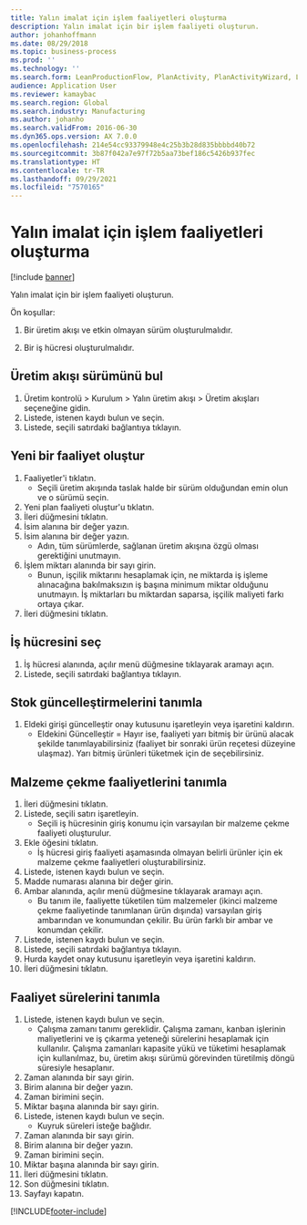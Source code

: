 ```yaml
---
title: Yalın imalat için işlem faaliyetleri oluşturma
description: Yalın imalat için bir işlem faaliyeti oluşturun.
author: johanhoffmann
ms.date: 08/29/2018
ms.topic: business-process
ms.prod: ''
ms.technology: ''
ms.search.form: LeanProductionFlow, PlanActivity, PlanActivityWizard, LeanWorkCellLookup, InventLocationIdLookup, PlanActivityDetails, KanbanJobPickingListPart
audience: Application User
ms.reviewer: kamaybac
ms.search.region: Global
ms.search.industry: Manufacturing
ms.author: johanho
ms.search.validFrom: 2016-06-30
ms.dyn365.ops.version: AX 7.0.0
ms.openlocfilehash: 214e54cc93379948e4c25b3b28d835bbbbd40b72
ms.sourcegitcommit: 3b87f042a7e97f72b5aa73bef186c5426b937fec
ms.translationtype: HT
ms.contentlocale: tr-TR
ms.lasthandoff: 09/29/2021
ms.locfileid: "7570165"
---
```

# <a name="create-process-activities-for-lean-manufacturing"></a>Yalın imalat için işlem faaliyetleri oluşturma

[!include [banner](../../includes/banner.md)]

Yalın imalat için bir işlem faaliyeti oluşturun. 

Ön koşullar: 

1. Bir üretim akışı ve etkin olmayan sürüm oluşturulmalıdır.

2. Bir iş hücresi oluşturulmalıdır.


## <a name="find-the-production-flow-version"></a>Üretim akışı sürümünü bul
1. Üretim kontrolü > Kurulum > Yalın üretim akışı > Üretim akışları seçeneğine gidin.
2. Listede, istenen kaydı bulun ve seçin.
3. Listede, seçili satırdaki bağlantıya tıklayın.

## <a name="create-a-new-activity"></a>Yeni bir faaliyet oluştur
1. Faaliyetler'i tıklatın.
    * Seçili üretim akışında taslak halde bir sürüm olduğundan emin olun ve o sürümü seçin.  
2. Yeni plan faaliyeti oluştur'u tıklatın.
3. İleri düğmesini tıklatın.
4. İsim alanına bir değer yazın.
5. İsim alanına bir değer yazın.
    * Adın, tüm sürümlerde, sağlanan üretim akışına özgü olması gerektiğini unutmayın.  
6. İşlem miktarı alanında bir sayı girin.
    * Bunun, işçilik miktarını hesaplamak için, ne miktarda iş işleme alınacağına bakılmaksızın iş başına minimum miktar olduğunu unutmayın. İş miktarları bu miktardan saparsa, işçilik maliyeti farkı ortaya çıkar.  
7. İleri düğmesini tıklatın.

## <a name="select-the-work-cell"></a>İş hücresini seç
1. İş hücresi alanında, açılır menü düğmesine tıklayarak aramayı açın.
2. Listede, seçili satırdaki bağlantıya tıklayın.

## <a name="define-the-inventory-updates"></a>Stok güncelleştirmelerini tanımla
1. Eldeki girişi güncelleştir onay kutusunu işaretleyin veya işaretini kaldırın.
    * Eldekini Güncelleştir = Hayır ise, faaliyeti yarı bitmiş bir ürünü alacak şekilde tanımlayabilirsiniz (faaliyet bir sonraki ürün reçetesi düzeyine ulaşmaz).    Yarı bitmiş ürünleri tüketmek için de seçebilirsiniz.  

## <a name="define-the-picking-activities"></a>Malzeme çekme faaliyetlerini tanımla
1. İleri düğmesini tıklatın.
2. Listede, seçili satırı işaretleyin.
    * Seçili iş hücresinin giriş konumu için varsayılan bir malzeme çekme faaliyeti oluşturulur.  
3. Ekle öğesini tıklatın.
    * İş hücresi giriş faaliyeti aşamasında olmayan belirli ürünler için ek malzeme çekme faaliyetleri oluşturabilirsiniz.  
4. Listede, istenen kaydı bulun ve seçin.
5. Madde numarası alanına bir değer girin.
6. Ambar alanında, açılır menü düğmesine tıklayarak aramayı açın.
    * Bu tanım ile, faaliyette tüketilen tüm malzemeler (ikinci malzeme çekme faaliyetinde tanımlanan ürün dışında) varsayılan giriş ambarından ve konumundan çekilir. Bu ürün farklı bir ambar ve konumdan çekilir.  
7. Listede, istenen kaydı bulun ve seçin.
8. Listede, seçili satırdaki bağlantıya tıklayın.
9. Hurda kaydet onay kutusunu işaretleyin veya işaretini kaldırın.
10. İleri düğmesini tıklatın.

## <a name="define-the-activity-times"></a>Faaliyet sürelerini tanımla
1. Listede, istenen kaydı bulun ve seçin.
    * Çalışma zamanı tanımı gereklidir. Çalışma zamanı, kanban işlerinin maliyetlerini ve iş çıkarma yeteneği sürelerini hesaplamak için kullanılır. Çalışma zamanları kapasite yükü ve tüketimi hesaplamak için kullanılmaz, bu, üretim akışı sürümü görevinden türetilmiş döngü süresiyle hesaplanır.  
2. Zaman alanında bir sayı girin.
3. Birim alanına bir değer yazın.
4. Zaman birimini seçin.
5. Miktar başına alanında bir sayı girin.
6. Listede, istenen kaydı bulun ve seçin.
    * Kuyruk süreleri isteğe bağlıdır.  
7. Zaman alanında bir sayı girin.
8. Birim alanına bir değer yazın.
9. Zaman birimini seçin.
10. Miktar başına alanında bir sayı girin.
11. İleri düğmesini tıklatın.
12. Son düğmesini tıklatın.
13. Sayfayı kapatın.



[!INCLUDE[footer-include](../../../includes/footer-banner.md)]